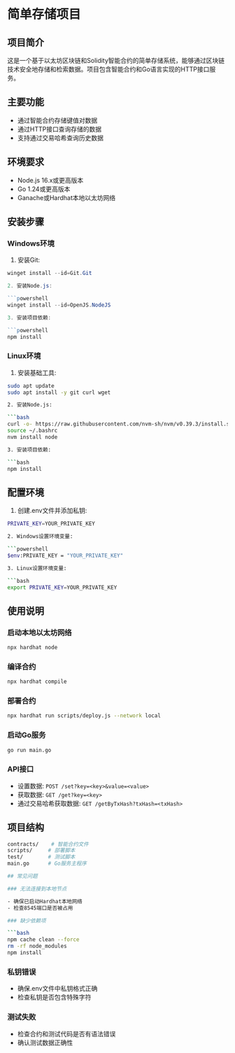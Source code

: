 # 简单存储项目

## 项目简介

这是一个基于以太坊区块链和Solidity智能合约的简单存储系统，能够通过区块链技术安全地存储和检索数据。项目包含智能合约和Go语言实现的HTTP接口服务。

## 主要功能

- 通过智能合约存储键值对数据
- 通过HTTP接口查询存储的数据
- 支持通过交易哈希查询历史数据

## 环境要求

- Node.js 16.x或更高版本
- Go 1.24或更高版本
- Ganache或Hardhat本地以太坊网络

## 安装步骤

### Windows环境

1. 安装Git:

```powershell
winget install --id=Git.Git

2. 安装Node.js:

```powershell
winget install --id=OpenJS.NodeJS

3. 安装项目依赖:

```powershell
npm install
```

### Linux环境

1. 安装基础工具:

```bash
sudo apt update
sudo apt install -y git curl wget

2. 安装Node.js:

```bash
curl -o- https://raw.githubusercontent.com/nvm-sh/nvm/v0.39.3/install.sh | bash
source ~/.bashrc
nvm install node

3. 安装项目依赖:

```bash
npm install
```

## 配置环境

1. 创建.env文件并添加私钥:

```bash
PRIVATE_KEY=YOUR_PRIVATE_KEY

2. Windows设置环境变量:

```powershell
$env:PRIVATE_KEY = "YOUR_PRIVATE_KEY"

3. Linux设置环境变量:

```bash
export PRIVATE_KEY=YOUR_PRIVATE_KEY
```

## 使用说明

### 启动本地以太坊网络

```bash
npx hardhat node
```

### 编译合约

```bash
npx hardhat compile
```

### 部署合约

```bash
npx hardhat run scripts/deploy.js --network local
```

### 启动Go服务

```bash
go run main.go
```

### API接口

- 设置数据: `POST /set?key=<key>&value=<value>`
- 获取数据: `GET /get?key=<key>`
- 通过交易哈希获取数据: `GET /getByTxHash?txHash=<txHash>`

## 项目结构

```bash
contracts/    # 智能合约文件
scripts/     # 部署脚本
test/        # 测试脚本
main.go      # Go服务主程序

## 常见问题

### 无法连接到本地节点

- 确保已启动Hardhat本地网络
- 检查8545端口是否被占用

### 缺少依赖项

```bash
npm cache clean --force
rm -rf node_modules
npm install
```

### 私钥错误

- 确保.env文件中私钥格式正确
- 检查私钥是否包含特殊字符

### 测试失败

- 检查合约和测试代码是否有语法错误
- 确认测试数据正确性
